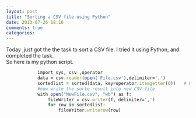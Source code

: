 ```yaml
---
layout: post
title: "Sorting a CSV file using Python"
date: 2013-07-26 18:16
comments: true
categories: 
---
```

Today ,just got the the task to sort a CSV file. I tried it using Python, and completed the task.  
So here is my python script.  

``` ruby sort.py
			import sys, csv ,operator
			data = csv.reader(open('File.csv'),delimiter=',')
			sortedlist = sorted(data, key=operator.itemgetter(0))	# 0 specifies according to first column we want to sort
			#now write the sorte result into new CSV file
			with open("NewFile.csv", "wb") as f:
				fileWriter = csv.writer(f, delimiter=',')
				for row in sortedlist:
					fileWriter.writerow(row)
```
